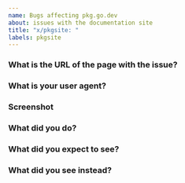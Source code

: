 ```yaml
---
name: Bugs affecting pkg.go.dev
about: issues with the documentation site
title: "x/pkgsite: "
labels: pkgsite
---
```


<!--
Please answer these questions before submitting your issue. Thanks!
-->

### What is the URL of the page with the issue?



### What is your user agent?

<!--
You can find your user agent here:
https://www.whatismybrowser.com/detect/what-is-my-user-agent
-->



### Screenshot

<!--
Please paste a screenshot of the page.
-->



### What did you do?

<!--
If possible, provide a recipe for reproducing the error.
-->



### What did you expect to see?



### What did you see instead?


